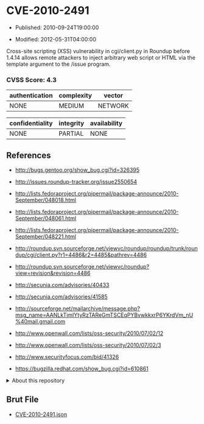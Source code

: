 # CVE-2010-2491

- Published: 2010-09-24T19:00:00

- Modified: 2012-05-31T04:00:00

Cross-site scripting (XSS) vulnerability in cgi/client.py in Roundup before 1.4.14 allows remote attackers to inject arbitrary web script or HTML via the template argument to the /issue program.

### CVSS Score: **4.3**

| authentication | complexity | vector |
| --- | --- | --- |
| NONE | MEDIUM | NETWORK |

| confidentiality | integrity | availability |
| --- | --- | --- |
| NONE | PARTIAL | NONE |

## References

* http://bugs.gentoo.org/show_bug.cgi?id=326395

* http://issues.roundup-tracker.org/issue2550654

* http://lists.fedoraproject.org/pipermail/package-announce/2010-September/048018.html

* http://lists.fedoraproject.org/pipermail/package-announce/2010-September/048061.html

* http://lists.fedoraproject.org/pipermail/package-announce/2010-September/048221.html

* http://roundup.svn.sourceforge.net/viewvc/roundup/roundup/trunk/roundup/cgi/client.py?r1=4486&r2=4485&pathrev=4486

* http://roundup.svn.sourceforge.net/viewvc/roundup?view=revision&revision=4486

* http://secunia.com/advisories/40433

* http://secunia.com/advisories/41585

* http://sourceforge.net/mailarchive/message.php?msg_name=AANLkTimIYtyRzTAReGmTSCEqPYBvwkkxrP6YKrdVm_nU%40mail.gmail.com

* http://www.openwall.com/lists/oss-security/2010/07/02/12

* http://www.openwall.com/lists/oss-security/2010/07/02/3

* http://www.securityfocus.com/bid/41326

* https://bugzilla.redhat.com/show_bug.cgi?id=610861

<details>
<summary>About this repository</summary> 

  This repository is part of the project [Live Hack CVE](https://github.com/Live-Hack-CVE). Main website can be found [www.live-hack.org](https://www.live-hack.org) 
  
  Made by [Sn0wAlice](https://github.com/Sn0wAlice) for the people that care about security and need to have a feed of the latest CVEs. Hope you enjoy it, don't forget to star the repo and follow me on [Twitter](https://twitter.com/Sn0wAlice) and [Github](https://github.com/Sn0wAlice). And that is my [personnal website](https://www.alice-snow.me/)

  - [Home Page](https://github.com/Live-Hack-CVE)
  - [Framework](https://github.com/Live-Hack-CVE/cve-framework)
  - [CVE database](https://github.com/Live-Hack-CVE/full_database)
  - [Changelog](https://github.com/Live-Hack-CVE/Changelog)
</details>

## Brut File

* [CVE-2010-2491.json](https://raw.githubusercontent.com/Live-Hack-CVE/full_database/main/cves/2010/CVE-2010-2491.json)

